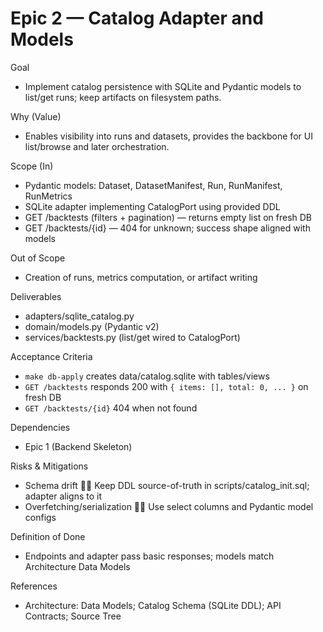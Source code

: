 # Epic 2 — Catalog Adapter and Models

Goal
- Implement catalog persistence with SQLite and Pydantic models to list/get runs; keep artifacts on filesystem paths.

Why (Value)
- Enables visibility into runs and datasets, provides the backbone for UI list/browse and later orchestration.

Scope (In)
- Pydantic models: Dataset, DatasetManifest, Run, RunManifest, RunMetrics
- SQLite adapter implementing CatalogPort using provided DDL
- GET /backtests (filters + pagination) — returns empty list on fresh DB
- GET /backtests/{id} — 404 for unknown; success shape aligned with models

Out of Scope
- Creation of runs, metrics computation, or artifact writing

Deliverables
- adapters/sqlite_catalog.py
- domain/models.py (Pydantic v2)
- services/backtests.py (list/get wired to CatalogPort)

Acceptance Criteria
- `make db-apply` creates data/catalog.sqlite with tables/views
- `GET /backtests` responds 200 with `{ items: [], total: 0, ... }` on fresh DB
- `GET /backtests/{id}` 404 when not found

Dependencies
- Epic 1 (Backend Skeleton)

Risks & Mitigations
- Schema drift  Keep DDL source-of-truth in scripts/catalog_init.sql; adapter aligns to it
- Overfetching/serialization  Use select columns and Pydantic model configs

Definition of Done
- Endpoints and adapter pass basic responses; models match Architecture Data Models

References
- Architecture: Data Models; Catalog Schema (SQLite DDL); API Contracts; Source Tree

